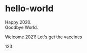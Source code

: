 # hello-world
Happy 2020.  
Goodbye World.  

Welcome 2021!
Let's get the vaccines

<html>123<html>
